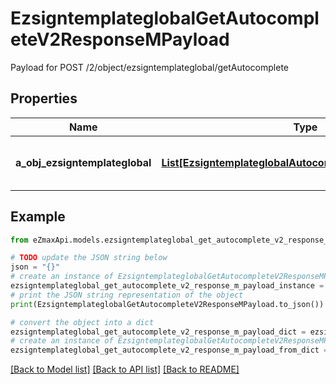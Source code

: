 # EzsigntemplateglobalGetAutocompleteV2ResponseMPayload

Payload for POST /2/object/ezsigntemplateglobal/getAutocomplete

## Properties

Name | Type | Description | Notes
------------ | ------------- | ------------- | -------------
**a_obj_ezsigntemplateglobal** | [**List[EzsigntemplateglobalAutocompleteElementResponse]**](EzsigntemplateglobalAutocompleteElementResponse.md) | An array of Ezsigntemplateglobal autocomplete element response. | 

## Example

```python
from eZmaxApi.models.ezsigntemplateglobal_get_autocomplete_v2_response_m_payload import EzsigntemplateglobalGetAutocompleteV2ResponseMPayload

# TODO update the JSON string below
json = "{}"
# create an instance of EzsigntemplateglobalGetAutocompleteV2ResponseMPayload from a JSON string
ezsigntemplateglobal_get_autocomplete_v2_response_m_payload_instance = EzsigntemplateglobalGetAutocompleteV2ResponseMPayload.from_json(json)
# print the JSON string representation of the object
print(EzsigntemplateglobalGetAutocompleteV2ResponseMPayload.to_json())

# convert the object into a dict
ezsigntemplateglobal_get_autocomplete_v2_response_m_payload_dict = ezsigntemplateglobal_get_autocomplete_v2_response_m_payload_instance.to_dict()
# create an instance of EzsigntemplateglobalGetAutocompleteV2ResponseMPayload from a dict
ezsigntemplateglobal_get_autocomplete_v2_response_m_payload_from_dict = EzsigntemplateglobalGetAutocompleteV2ResponseMPayload.from_dict(ezsigntemplateglobal_get_autocomplete_v2_response_m_payload_dict)
```
[[Back to Model list]](../README.md#documentation-for-models) [[Back to API list]](../README.md#documentation-for-api-endpoints) [[Back to README]](../README.md)


